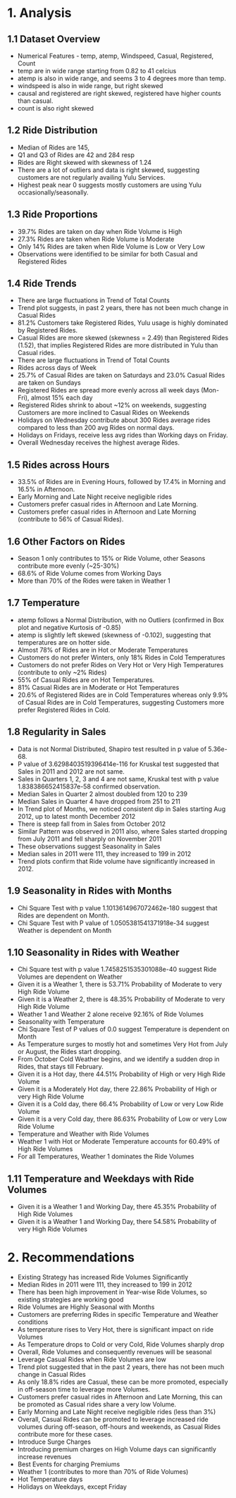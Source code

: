 # 1. Analysis
## 1.1 Dataset Overview
- Numerical Features - temp, atemp, Windspeed, Casual, Registered, Count
- temp are in wide range starting from 0.82 to 41 celcius
- atemp is also in wide range, and seems 3 to 4 degrees more than temp.
- windspeed is also in wide range, but right skewed
- causal and registered are right skewed, registered have higher counts than casual.
- count is also right skewed

## 1.2 Ride Distribution
- Median of Rides are 145,
- Q1 and Q3 of Rides are 42 and 284 resp
- Rides are Right skewed with skewness of 1.24
- There are a lot of outliers and data is right skewed, suggesting customers are not regularly availing Yulu Services.
- Highest peak near 0 suggests mostly customers are using Yulu occasionally/seasonally.

## 1.3 Ride Proportions
- 39.7% Rides are taken on day when Ride Volume is High
- 27.3% Rides are taken when Ride Volume is Moderate 
- Only 14% Rides are taken when Ride Volume is Low or Very Low 
- Observations were identified to be similar for both Casual and Registered Rides

## 1.4 Ride Trends
- There are large fluctuations in Trend of Total Counts
- Trend plot suggests, in past 2 years, there has not been much change in Casual Rides
- 81.2% Customers take Registered Rides, Yulu usage is highly dominated by Registered Rides.
- Casual Rides are more skewed (skewness = 2.49) than Registered Rides (1.52), that implies Registered Rides are more distributed in Yulu than Casual rides.
- There are large fluctuations in Trend of Total Counts
- Rides across days of Week
- 25.7% of Casual Rides are taken on Saturdays and 23.0% Casual Rides are taken on Sundays
- Registered Rides are spread more evenly across all week days (Mon-Fri), almost 15% each day
- Registered Rides shrink to about ~12% on weekends, suggesting Customers are more inclined to Casual Rides on Weekends
- Holidays on Wednesday contribute about 300 Rides average rides compared to less than 200 avg Rides on normal days.
- Holidays on Fridays, receive less avg rides than Working days on Friday.
- Overall Wednesday receives the highest average Rides.

## 1.5 Rides across Hours
- 33.5% of Rides are in Evening Hours, followed by 17.4% in Morning and 16.5% in Afternoon.
- Early Morning and Late Night receive negligible rides
- Customers prefer casual rides in Afternoon and Late Morning.
- Customers prefer casual rides in Afternoon and Late Morning (contribute to 56% of Casual Rides).

## 1.6 Other Factors on Rides
- Season 1 only contributes to 15% or Ride Volume, other Seasons contribute more evenly (~25-30%)
- 68.6% of Ride Volume comes from Working Days
- More than 70% of the Rides were taken in Weather 1

## 1.7 Temperature
- atemp follows a Normal Distribution, with no Outliers (confirmed in Box plot and negative Kurtosis of -0.85)
- atemp is slightly left skewed (skewness of -0.102), suggesting that temperatures are on hotter side.
- Almost 78% of Rides are in Hot or Moderate Temperatures
- Customers do not prefer Winters, only 18% Rides in Cold Temperatures
- Customers do not prefer Rides on Very Hot or Very High Temperatures (contribute to only ~2% Rides)
- 55% of Casual Rides are on Hot Temperatures.
- 81% Casual Rides are in Moderate or Hot Temperatures
- 20.6% of Registered Rides are in Cold Temperatures whereas only 9.9% of Casual Rides are in Cold Temperatures, suggesting Customers more prefer Registered Rides in Cold.

## 1.8 Regularity in Sales
- Data is not Normal Distributed, Shapiro test resulted in p value of 5.36e-68.
- P value of 3.6298403519396414e-116 for Kruskal test suggested that Sales in 2011 and 2012 are not same.
- Sales in Quarters 1, 2, 3 and 4 are not same, Kruskal test with p value 1.838386652415837e-58 confirmed observation.
- Median Sales in Quarter 2 almost doubled from 120 to 239
- Median Sales in Quarter 4 have dropped from 251 to 211
- In Trend plot of Months, we noticed consistent dip in Sales starting Aug 2012, up to latest month December 2012
- There is steep fall from in Sales from October 2012
- Similar Pattern was observed in 2011 also, where Sales started dropping from July 2011 and fell sharply on November 2011
- These observations suggest Seasonality in Sales
- Median sales in 2011 were 111, they increased to 199 in 2012
- Trend plots confirm that Ride volume have significantly increased in 2012.

## 1.9 Seasonality in Rides with Months
- Chi Square Test with p value 1.1013614967072462e-180 suggest that Rides are dependent on Month.
- Chi Square Test with P value of 1.0505381541371918e-34 suggest Weather is dependent on Month

## 1.10 Seasonality in Rides with Weather
- Chi Square test with p value 1.7458251535301088e-40 suggest Ride Volumes are dependent on Weather
- Given it is a Weather 1, there is 53.71% Probability of Moderate to very High Ride Volume
- Given it is a Weather 2, there is 48.35% Probability of Moderate to very High Ride Volume
- Weather 1 and Weather 2 alone receive 92.16% of Ride Volumes
- Seasonality with Temperature
- Chi Square Test of P values of 0.0 suggest Temperature is dependent on Month
- As Temperature surges to mostly hot and sometimes Very Hot from July or August, the Rides start dropping.
- From October Cold Weather begins, and we identify a sudden drop in Rides, that stays till February.
- Given it is a Hot day, there 44.51% Probability of High or very High Ride Volume
- Given it is a Moderately Hot day, there 22.86% Probability of High or very High Ride Volume
- Given it is a Cold day, there 66.4% Probability of Low or very Low Ride Volume
- Given it is a very Cold day, there 86.63% Probability of Low or very Low Ride Volume
- Temperature and Weather with Ride Volumes
- Weather 1 with Hot or Moderate Temperature accounts for 60.49% of High Ride Volumes
- For all Temperatures, Weather 1 dominates the Ride Volumes

## 1.11 Temperature and Weekdays with Ride Volumes
- Given it is a Weather 1 and Working Day, there 45.35% Probability of High Ride Volumes
- Given it is a Weather 1 and Working Day, there 54.58% Probability of very High Ride Volumes


# 2. Recommendations
- Existing Strategy has increased Ride Volumes Significantly
- Median Rides in 2011 were 111, they increased to 199 in 2012
- There has been high improvement in Year-wise Ride Volumes, so existing strategies are working good
- Ride Volumes are Highly Seasonal with Months
- Customers are preferring Rides in specific Temperature and Weather conditions
- As temperature rises to Very Hot, there is significant impact on ride Volumes
- As Temperature drops to Cold or very Cold, Ride Volumes sharply drop
- Overall, Ride Volumes and consequently revenues will be seasonal
- Leverage Casual Rides when Ride Volumes are low
- Trend plot suggested that in the past 2 years, there has not been much change in Casual Rides 
- As only 18.8% rides are Casual, these can be more promoted, especially in off-season time to leverage more Volumes.
- Customers prefer casual rides in Afternoon and Late Morning, this can be promoted as Casual rides share a very low Volume.
- Early Morning and Late Night receive negligible rides (less than 3%)	
- Overall, Casual Rides can be promoted to leverage increased ride volumes during off-season, off-hours and weekends, as Casual Rides contribute more for these cases.
- Introduce Surge Charges
- Introducing premium charges on High Volume days can significantly increase revenues
- Best Events for charging Premiums
- Weather 1 (contributes to more than 70% of Ride Volumes) 
- Hot Temperature days
- Holidays on Weekdays, except Friday
